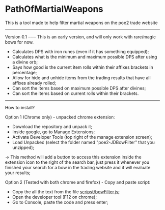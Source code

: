 # PathOfMartialWeapons
This is a tool made to help filter martial weapons on the poe2 trade website

------------------------

Version 0.1 ---- This is an early version, and will only work with rare/magic bows for now.

- Calculates DPS with iron runes (even if it has something equipped);
- Calculates what is the minimum and maximum possible DPS after using a divine orb;
- Says how good is the current item rolls within their affixes brackets in percentage;
- Allow for hide and unhide items from the trading results that have all affixes already rolled;
- Can sort the items based on maximum possible DPS after divines;
- Can sort the items based on current rolls within their brackets.

------------------------

How to install?

Option 1 (Chrome only) - unpacked chrome extension:

* Download the repository and unpack it;
* Inside google, go to Manage Extensions;
* Activate Developer Tools (top right of the manage extension screen);
* Load Unpacked (select the folder named "poe2-JDBowFilter" that you unzipped);

-> This method will add a button to access this extension inside the extension icon to the right of the search bar, just press it whenever you finished your search for a bow in the trading website and it will evaluate your results;



Option 2 (Tested with both chrome and firefox) - Copy and paste script:

* Copy the all the text from the file [scripst/bowFilter.js](https://github.com/JohnnyDalvi/PathOfMartialWeapons/blob/main/poe2-JDBowFilter/scripts/bowFilter.js);
* Open the developer tool (F12 on chrome);
* Go to Console, paste the code and press enter;
